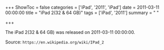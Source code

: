 +++
ShowToc = false
categories = ['iPad', '2011', 'iPad']
date = 2011-03-11 00:00:00
title = "iPad 2(32 & 64 GB)"
tags = ['iPad', '2011']
summary = " "

+++

The iPad 2(32 & 64 GB) was released on 2011-03-11 00:00:00.

Source: `https://en.wikipedia.org/wiki/IPad_2`


